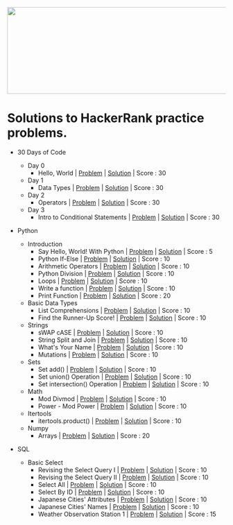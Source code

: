 <img src="https://user-images.githubusercontent.com/77895050/219934184-0dca4268-6df9-4400-8c08-4563f04f19ba.png" width="800" height="200">


# Solutions to HackerRank practice problems.

- 30 Days of Code
  - Day 0
    - Hello, World | [Problem](https://www.hackerrank.com/challenges/30-hello-world/problem) | [Solution](https://github.com/musamairshad/HackerRank-Practice/blob/master/30%20Days%20of%20Code/Day%200.%20Hello%2C%20World.py) | Score : 30
  - Day 1
    - Data Types | [Problem](https://www.hackerrank.com/challenges/30-data-types/problem) | [Solution](https://github.com/musamairshad/HackerRank-Practice/blob/master/30%20Days%20of%20Code/Day%201.%20Data%20Types.py) | Score : 30
  - Day 2
    - Operators | [Problem](https://www.hackerrank.com/challenges/30-operators/problem) | [Solution](https://github.com/musamairshad/HackerRank-Practice/blob/master/30%20Days%20of%20Code/Day%202.%20Operators.py) | Score : 30
  - Day 3
    - Intro to Conditional Statements | [Problem](https://www.hackerrank.com/challenges/30-conditional-statements/problem) | [Solution](https://github.com/musamairshad/HackerRank-Practice/blob/master/30%20Days%20of%20Code/Day%203.%20Intro%20to%20Conditional%20Statements.py) | Score : 30

- Python
  - Introduction
    - Say Hello, World! With Python | [Problem](https://www.hackerrank.com/challenges/py-hello-world/problem) | [Solution](https://github.com/musamairshad/HackerRank-Practice/blob/master/Python/01.%20Introduction/001.%20Say%20Hello%2C%20World%20With%20Python.py) | Score : 5
    - Python If-Else | [Problem](https://www.hackerrank.com/challenges/py-if-else/problem) | [Solution](https://github.com/musamairshad/HackerRank-Practice/blob/master/Python/01.%20Introduction/002.%20Python%20If-Else.py) | Score : 10
    - Arithmetic Operators | [Problem](https://www.hackerrank.com/challenges/python-arithmetic-operators/problem) | [Solution](https://github.com/musamairshad/HackerRank-Practice/blob/master/Python/01.%20Introduction/003.%20Arithmetic%20Operators.py) | Score : 10
    - Python Division | [Problem](https://www.hackerrank.com/challenges/python-division/problem) | [Solution](https://github.com/musamairshad/HackerRank-Practice/blob/master/Python/01.%20Introduction/004.%20Python%20Division.py) | Score : 10
    - Loops | [Problem](https://www.hackerrank.com/challenges/python-loops/problem) | [Solution](https://github.com/musamairshad/HackerRank-Practice/blob/master/Python/01.%20Introduction/005.%20Loops.py) | Score : 10
    - Write a function | [Problem](https://www.hackerrank.com/challenges/write-a-function/problem) | [Solution](https://github.com/musamairshad/HackerRank-Practice/blob/master/Python/01.%20Introduction/006.%20Write%20a%20function.py) | Score : 10
    - Print Function | [Problem](https://www.hackerrank.com/challenges/python-print/problem) | [Solution](https://github.com/musamairshad/HackerRank-Practice/blob/master/Python/01.%20Introduction/007.%20Print%20Function.py) | Score : 20
  - Basic Data Types
    - List Comprehensions | [Problem](https://www.hackerrank.com/challenges/list-comprehensions/problem) | [Solution](https://github.com/musamairshad/HackerRank-Practice/blob/master/Python/02.%20Basic%20Data%20Types/001.%20List%20Comprehensions.py) | Score :  10
    - Find the Runner-Up Score! | [Problem](https://www.hackerrank.com/challenges/find-second-maximum-number-in-a-list/problem) | [Solution](https://github.com/musamairshad/HackerRank-Practice/blob/master/Python/02.%20Basic%20Data%20Types/002.%20Find%20the%20Runner-Up%20Score!.py) | Score : 10
  - Strings
    - sWAP cASE | [Problem](https://www.hackerrank.com/challenges/swap-case/problem) | [Solution](https://github.com/musamairshad/HackerRank-Practice/blob/master/Python/03.%20Strings/001.%20sWAP%20cASE.py) | Score : 10
    - String Split and Join | [Problem](https://www.hackerrank.com/challenges/python-string-split-and-join/problem) | [Solution](https://github.com/musamairshad/HackerRank-Practice/blob/master/Python/03.%20Strings/002.%20String%20Split%20and%20Join.py) | Score : 10
    - What's Your Name | [Problem](https://www.hackerrank.com/challenges/whats-your-name/problem) | [Solution](https://github.com/musamairshad/HackerRank-Practice/blob/master/Python/03.%20Strings/003.%20What's%20Your%20Name.py) | Score : 10
    - Mutations | [Problem](https://www.hackerrank.com/challenges/python-mutations/problem) | [Solution](https://github.com/musamairshad/HackerRank-Practice/blob/master/Python/03.%20Strings/004.%20Mutations.py) | Score : 10
  - Sets
    - Set add() | [Problem](https://www.hackerrank.com/challenges/py-set-add/problem) | [Solution](https://github.com/musamairshad/HackerRank-Practice/blob/master/Python/04.%20Sets/004.%20Set%20add().py) | Score : 10
    - Set union() Operation | [Problem](https://www.hackerrank.com/challenges/py-set-union/problem) | [Solution](https://github.com/musamairshad/HackerRank-Practice/blob/master/Python/04.%20Sets/005.%20Set%20union()%20Operation.py) | Score : 10
    - Set intersection() Operation | [Problem](https://www.hackerrank.com/challenges/py-set-intersection-operation/problem) | [Solution](https://github.com/musamairshad/HackerRank-Practice/blob/master/Python/04.%20Sets/006.%20Set%20intersection()%20Operation.py) | Score : 10
  - Math
    - Mod Divmod | [Problem](https://www.hackerrank.com/challenges/python-mod-divmod/problem) | [Solution](https://github.com/musamairshad/HackerRank-Practice/blob/master/Python/05.%20Math/004.%20Mod%20Divmod.py) | Score : 10
    - Power - Mod Power | [Problem](https://www.hackerrank.com/challenges/python-power-mod-power/problem) | [Solution](https://github.com/musamairshad/HackerRank-Practice/blob/master/Python/05.%20Math/005.%20Power%20-%20Mod%20Power.py) | Score : 10
  - Itertools
    - itertools.product() | [Problem](https://www.hackerrank.com/challenges/itertools-product/problem) | [Solution](https://github.com/musamairshad/HackerRank-Practice/blob/master/Python/06.%20Itertools/001.%20itertools.product().py) | Score : 10
  - Numpy
    - Arrays | [Problem](https://www.hackerrank.com/challenges/np-arrays/problem) | [Solution](https://github.com/musamairshad/HackerRank-Practice/blob/master/Python/16.%20Numpy/001.%20Arrays.py) | Score : 20
    
- SQL
  - Basic Select
    - Revising the Select Query I | [Problem](https://www.hackerrank.com/challenges/revising-the-select-query/problem) | [Solution](https://github.com/musamairshad/HackerRank-Practice/blob/master/SQL/01.%20Basic%20Select/001.%20Revising%20the%20Select%20Query%20I.sql) | Score : 10
    - Revising the Select Query II | [Problem](https://www.hackerrank.com/challenges/revising-the-select-query-2/problem) | [Solution](https://github.com/musamairshad/HackerRank-Practice/blob/master/SQL/01.%20Basic%20Select/002.%20Revising%20the%20Select%20Query%20II.sql) | Score : 10
    - Select All | [Problem](https://www.hackerrank.com/challenges/select-all-sql/problem) | [Solution](https://github.com/musamairshad/HackerRank-Practice/blob/master/SQL/01.%20Basic%20Select/003.%20Select%20All.sql) | Score : 10
    - Select By ID | [Problem](https://www.hackerrank.com/challenges/select-by-id/problem) | [Solution](https://github.com/musamairshad/HackerRank-Practice/blob/master/SQL/01.%20Basic%20Select/004.%20Select%20By%20ID.sql) | Score : 10
    - Japanese Cities' Attributes | [Problem](https://www.hackerrank.com/challenges/japanese-cities-attributes/problem) | [Solution](https://github.com/musamairshad/HackerRank-Practice/blob/master/SQL/01.%20Basic%20Select/005.%20Japanese%20Cities'%20Attributes.sql) | Score : 10
    - Japanese Cities' Names | [Problem](https://www.hackerrank.com/challenges/japanese-cities-name/problem) | [Solution](https://github.com/musamairshad/HackerRank-Practice/blob/master/SQL/01.%20Basic%20Select/006.%20Japanese%20Cities'%20Names.sql) | Score : 10
    - Weather Observation Station 1 | [Problem](https://www.hackerrank.com/challenges/weather-observation-station-1/problem) | [Solution](https://github.com/musamairshad/HackerRank-Practice/blob/master/SQL/01.%20Basic%20Select/007.%20Weather%20Observation%20Station%201.sql) | Score : 15
